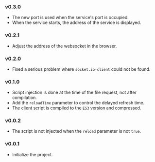 ### v0.3.0

* The new port is used when the service's port is occupied.
* When the service starts, the address of the service is displayed.

### v0.2.1

* Adjust the address of the websocket in the browser.

### v0.2.0

* Fixed a serious problem where `socket.io-client` could not be found.

### v0.1.0

* Script injection is done at the time of the file request, not after compilation.
* Add the `reloadTime` parameter to control the delayed refresh time.
* The client script is compiled to the `ES3` version and compressed.

### v0.0.2

* The script is not injected when the `reload` parameter is not `true`.

### v0.0.1

* Initialize the project.
